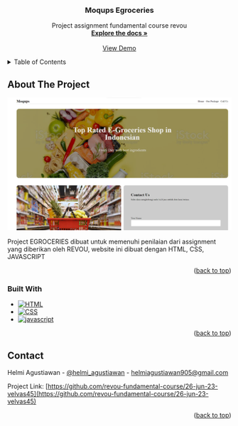<!-- Improved compatibility of back to top link: See: https://github.com/othneildrew/Best-README-Template/pull/73 -->

<a name="readme-top"></a>

<!--
*** Thanks for checking out the Best-README-Template. If you have a suggestion
*** that would make this better, please fork the repo and create a pull request
*** or simply open an issue with the tag "enhancement".
*** Don't forget to give the project a star!
*** Thanks again! Now go create something AMAZING! :D
-->

<!-- PROJECT SHIELDS -->
<!--
*** I'm using markdown "reference style" links for readability.
*** Reference links are enclosed in brackets [ ] instead of parentheses ( ).
*** See the bottom of this document for the declaration of the reference variables
*** for contributors-url, forks-url, etc. This is an optional, concise syntax you may use.
*** https://www.markdownguide.org/basic-syntax/#reference-style-links
-->

<!-- PROJECT LOGO -->
<br />
<div align="center">
  <h3 align="center">Moqups Egroceries</h3>

  <p align="center">
    Project assignment fundamental course revou
    <br />
    <a href="https://github.com/revou-fundamental-course/26-jun-23-velvas45"><strong>Explore the docs »</strong></a>
    <br />
    <br />
    <a href="https://velvas45.github.io/egroceries/">View Demo</a>
  </p>
</div>

<!-- TABLE OF CONTENTS -->
<details>
  <summary>Table of Contents</summary>
  <ol>
    <li>
      <a href="#about-the-project">About The Project</a>
      <ul>
        <li><a href="#built-with">Built With</a></li>
      </ul>
    </li>
  </ol>
</details>

<!-- ABOUT THE PROJECT -->

## About The Project

[![Product Name Screen Shot][product-screenshot]](https://example.com)

Project EGROCERIES dibuat untuk memenuhi penilaian dari assignment yang diberikan oleh REVOU, website ini dibuat dengan HTML, CSS, JAVASCRIPT

<p align="right">(<a href="#readme-top">back to top</a>)</p>

### Built With

- [![HTML][html]][html-url]
- [![CSS][css]][css-url]
- [![javascript][javascript]][javascript-url]

<p align="right">(<a href="#readme-top">back to top</a>)</p>

<!-- GETTING STARTED -->

## Contact

Helmi Agustiawan - [@helmi_agustiawan](https://www.instagram.com/helmi_agustiawan/) - helmiagustiawan905@gmail.com

Project Link: [https://github.com/revou-fundamental-course/26-jun-23-velvas45](https://github.com/revou-fundamental-course/26-jun-23-velvas45)

<p align="right">(<a href="#readme-top">back to top</a>)</p>

<!-- MARKDOWN LINKS & IMAGES -->
<!-- https://www.markdownguide.org/basic-syntax/#reference-style-links -->

[product-screenshot]: assets/img/readme_info.png
[javascript]: https://img.shields.io/badge/JavaScript-323330?style=for-the-badge&logo=javascript&logoColor=F7DF1E
[javascript-url]: https://www.w3schools.com/js/
[css]: https://img.shields.io/badge/CSS-239120?&style=for-the-badge&logo=css3&logoColor=white
[css-url]: https://www.w3schools.com/css/
[html]: https://img.shields.io/badge/HTML-239120?style=for-the-badge&logo=html5&logoColor=white
[html-url]: https://www.w3schools.com/html/
